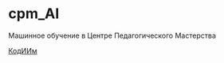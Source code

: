 # cpm_AI
Машинное обучение в Центре Педагогического Мастерства

[КодИИм](https://xn--d1aiafni.xn--l1afu.xn--p1ai/)
